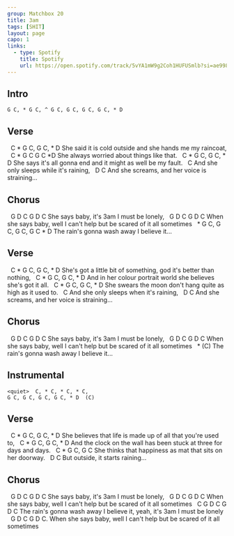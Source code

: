 ```yaml
---
group: Matchbox 20
title: 3am
tags: [SHIT]
layout: page
capo: 1
links: 
  - type: Spotify
    title: Spotify
    url: https://open.spotify.com/track/5vYA1mW9g2Coh1HUFUSmlb?si=ae998fe04b314480
---
```


## Intro

```chordpro
G C, * G C, ^ G C, G C, G C, G C, * D
```

## Verse

&nbsp;       C            *     G         C, G C, * D
She said it is cold outside and she hands me my raincoat,
&nbsp;     C         *   G   C G C *D
She always worried about things like that.
&nbsp;    C                    *      G      C, G C, * D
She says it's all gonna end and it might as well be my fault.
&nbsp;          C
And she only sleeps while it's raining,
&nbsp;        D        C
And she screams, and her voice is straining...

## Chorus

&nbsp;    G   D C               G     D C
She says baby,  it's 3am I must be lonely,
&nbsp;     G  D C                       G      D     C
When she says baby,  well I can't help but be scared of it all sometimes
&nbsp;                                *     G C, G C, G C, G C * D
The rain's gonna wash away I believe it...

## Verse

&nbsp;        C                      *           G     C, G C, * D
She's got a little bit of something, god it's better than nothing,
&nbsp;        C                *         G  C, G C, * D
And in her colour portrait world she believes she's got it all.
&nbsp;     C                *       G     C, G C, * D
She swears the moon don't hang quite as high as it used to.
&nbsp;                             C
And she only sleeps when it's raining,
&nbsp;        D        C
And she screams, and her voice is straining...

## Chorus

&nbsp;    G   D C               G     D C
She says baby,  it's 3am I must be lonely,
&nbsp;     G  D C                       G      D     C
When she says baby,  well I can't help but be scared of it all sometimes
&nbsp;                                *        (C)
The rain's gonna wash away I believe it...

## Instrumental

```chordpro
<quiet>  C, * C, * C, * C,
G C, G C, G C, G C, * D  (C)
```

## Verse

&nbsp;        C                   *               G     C, G C, * D
She believes that life is made up of all that you're used to,
&nbsp;                C                      *         G          C, G C, * D
And the clock on the wall has been stuck at three for days and days.
&nbsp;          C              *           G     C, G C <loud>
She thinks that happiness as mat that sits on her doorway.
&nbsp;   D                  C
But outside, it starts raining...

## Chorus

&nbsp;    G    D C            G      D C
She says baby,   it's 3am I must be lonely,
&nbsp;    G   D C               G       D    C
When she says baby, well I can't help but be scared of it all sometimes
&nbsp;   C                           G      D C                       G   D C
The rain's gonna wash away I believe it, yeah, it's 3am I must be lonely
&nbsp;     G  D C                       G   D    C.
When she says baby,  well I can't help but be scared of it all sometimes
